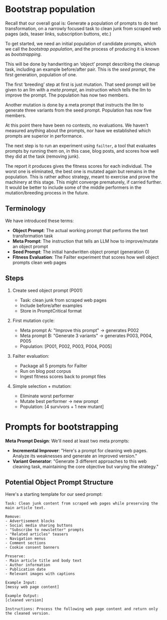 # Bootstrap population

Recall that our overall goal is: Generate a population of prompts to do text
transformation, on a narrowly focused task to clean junk from scraped web pages
(ads, teaser links, subscription buttons, etc.)

To get started, we need an initial population of candidate prompts,
which we call the *bootstrap population*, and the process of producing
it is known as *bootstrapping*.

This will be done by handwriting an ‘object’ prompt describing the cleanup task,
including an example before/after pair. This is the *seed prompt*, the first generation,
population of one.

The first ‘breeding’ step at first is just mutation. That seed prompt will be
given to an llm with a *meta prompt*, an instruction which tells the llm to
improve the prompt. The population has now two members.

Another mutation is done by a meta prompt that instructs the llm to generate
three variants from the seed prompt. Population has now five members.

At this point there have been no contests, no evaluations. We haven't measured
anything about the prompts, nor have we established which prompts are superior
in performance.

The next step is to run an experiment using `failter`, a tool that evaluates
prompts by running them on, in this case, blog posts, and scores how well they
did at the task (removing junk).

The report it produces gives the fitness scores for each individual. The worst
one is eliminated, the best one is mutated again but remains in the population.
This is rather adhoc strategy, meant to exercise and prove the machinery at this
stage. This might converge prematurely, if carried further. It would be better
to include some of the middle performers in the mutation/breeding process in the
future.

## Terminology

We have introduced these terms:
- **Object Prompt**: The actual working prompt that performs the text transformation task
- **Meta Prompt**: The instruction that tells an LLM how to improve/mutate an object prompt
- **Seed Prompt**: The initial handwritten object prompt (generation 0)
- **Fitness Evaluation**: The Failter experiment that scores how well object prompts clean web pages



## Steps

1. Create seed object prompt (P001)
   - Task: clean junk from scraped web pages
   - Include before/after examples
   - Store in PromptCritical format

2. First mutation cycle:
   - Meta prompt A: "Improve this prompt" → generates P002
   - Meta prompt B: "Generate 3 variants" → generates P003, P004, P005
   - Population: [P001, P002, P003, P004, P005]

3. Failter evaluation:
   - Package all 5 prompts for Failter
   - Run on blog post corpus
   - Ingest fitness scores back to prompt files

4. Simple selection + mutation:
   - Eliminate worst performer
   - Mutate best performer → new prompt
   - Population: [4 survivors + 1 new mutant]

# Prompts for bootstrapping

**Meta Prompt Design**: We'll need at least two meta prompts:
- **Incremental Improver**: "Here's a prompt for cleaning web pages. Analyze its
  weaknesses and generate an improved version."
- **Variant Generator**: "Generate 3 different approaches to this web cleaning
  task, maintaining the core objective but varying the strategy."

## Potential Object Prompt Structure

Here's a starting template for our seed prompt:

```
Task: Clean junk content from scraped web pages while preserving the main article text.

Remove:
- Advertisement blocks
- Social media sharing buttons
- "Subscribe to newsletter" prompts
- "Related articles" teasers
- Navigation menus
- Comment sections
- Cookie consent banners

Preserve:
- Main article title and body text
- Author information
- Publication date
- Relevant images with captions

Example Input:
[messy web page content]

Example Output:
[cleaned version]

Instructions: Process the following web page content and return only the cleaned version.
```

